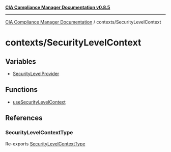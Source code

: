 [**CIA Compliance Manager Documentation v0.8.5**](../../README.md)

***

[CIA Compliance Manager Documentation](../../modules.md) / contexts/SecurityLevelContext

# contexts/SecurityLevelContext

## Variables

- [SecurityLevelProvider](variables/SecurityLevelProvider.md)

## Functions

- [useSecurityLevelContext](functions/useSecurityLevelContext.md)

## References

### SecurityLevelContextType

Re-exports [SecurityLevelContextType](../../typedoc-entry/interfaces/SecurityLevelContextType.md)
